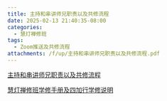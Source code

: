 ```yaml
---
title: 主持和串讲师兄职责以及共修流程
date: 2025-02-13 21:40:35-08:00
categories:
  - 慧灯禅修班
tags:
  - Zoom推送及共修流程
attachments: /f/up/主持和串讲师兄职责以及共修流程.pdf
---
```

[主持和串讲师兄职责以及共修流程](/f/up/主持和串讲师兄职责以及共修流程.pdf)

[慧灯禅修班学修手册及四加行学修说明](https://s3.ap-northeast-1.wasabisys.com/hdcx/hdv/f/up/%E6%85%A7%E7%81%AF%E7%A6%85%E4%BF%AE%E7%8F%AD%E5%AD%A6%E4%BF%AE%E6%89%8B%E5%86%8C%E5%8F%8A%E5%9B%9B%E5%8A%A0%E8%A1%8C%E5%AD%A6%E4%BF%AE%E8%AF%B4%E6%98%8E.pdf)